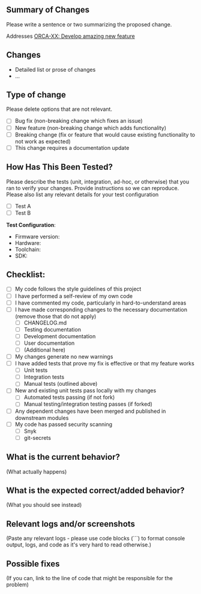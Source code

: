 ## Summary of Changes

Please write a sentence or two summarizing the proposed change.

Addresses [ORCA-XX: Develop amazing new feature](https://bugs.earthdata.nasa.gov/browse/ORCA-XXX)

## Changes

* Detailed list or prose of changes
* ...

## Type of change

Please delete options that are not relevant.

- [ ] Bug fix (non-breaking change which fixes an issue)
- [ ] New feature (non-breaking change which adds functionality)
- [ ] Breaking change (fix or feature that would cause existing functionality to not work as expected)
- [ ] This change requires a documentation update

## How Has This Been Tested?

Please describe the tests (unit, integration, ad-hoc, or otherwise) that you ran to verify your changes. Provide instructions so we can reproduce. Please also list any relevant details for your test configuration

- [ ] Test A
- [ ] Test B

**Test Configuration**:
* Firmware version:
* Hardware:
* Toolchain:
* SDK:

## Checklist:

- [ ] My code follows the style guidelines of this project
- [ ] I have performed a self-review of my own code
- [ ] I have commented my code, particularly in hard-to-understand areas
- [ ] I have made corresponding changes to the necessary documentation (remove those that do not apply)
    - [ ] CHANGELOG.md
    - [ ] Testing documentation
    - [ ] Development documentation
    - [ ] User documentation
    - [ ] (Additional here)
- [ ] My changes generate no new warnings
- [ ] I have added tests that prove my fix is effective or that my feature works
    - [ ] Unit tests
    - [ ] Integration tests
    - [ ] Manual tests (outlined above)
- [ ] New and existing unit tests pass locally with my changes
    - [ ] Automated tests passing (if not fork)
    - [ ] Manual testing/integration testing passes (if forked)
- [ ] Any dependent changes have been merged and published in downstream modules
- [ ] My code has passed security scanning
    - [ ] Snyk
    - [ ] git-secrets

## What is the current behavior?

(What actually happens)

## What is the expected correct/added behavior?

(What you should see instead)

## Relevant logs and/or screenshots

(Paste any relevant logs - please use code blocks (```) to format console output,
logs, and code as it's very hard to read otherwise.)

## Possible fixes

(If you can, link to the line of code that might be responsible for the problem)
